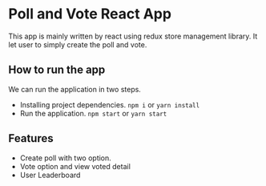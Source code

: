 # Poll and Vote React App
This app is mainly written by react using redux store management library. It let user to simply create the poll and vote.

## How to run the app
We can run the application in two steps.
- Installing project dependencies. `npm i` or `yarn install`
- Run the application. `npm start` or `yarn start`

## Features
- Create poll with two option.
- Vote option and view voted detail
- User Leaderboard
